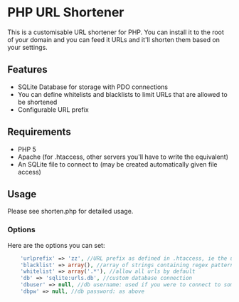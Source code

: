 # PHP URL Shortener

This is a customisable URL shortener for PHP. You can install it to the root of your domain and you can feed it URLs and it'll shorten them based on your settings.

## Features

* SQLite Database for storage with PDO connections 
* You can define whitelists and blacklists to limit URLs that are allowed to be shortened
* Configurable URL prefix

## Requirements

* PHP 5
* Apache (for .htaccess, other servers you'll have to write the equivalent)
* An SQLite file to connect to (may be created automatically given file access)

## Usage

Please see shorten.php for detailed usage.

### Options

Here are the options you can set:

```php
    'urlprefix' => 'zz', //URL prefix as defined in .htaccess, ie the url will be like http://mysite/zzba etc
    'blacklist' => array(), //array of strings containing regex patterns
    'whitelist' => array('.*'), //allow all urls by default
    'db' => 'sqlite:urls.db', //custom database connection
    'dbuser' => null, //db username: used if you were to connect to something other than sqlite
    'dbpw' => null, //db password: as above
```